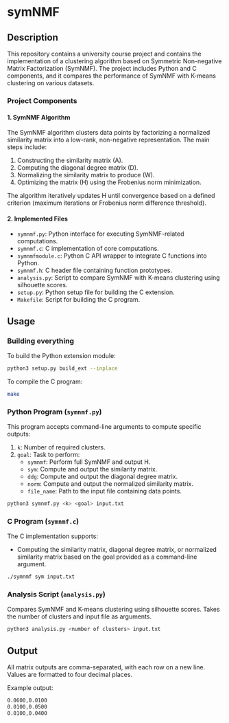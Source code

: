 # symNMF

## Description
This repository contains a university course project and contains the implementation of a clustering algorithm based on Symmetric Non-negative Matrix Factorization (SymNMF). The project includes Python and C components, and it compares the performance of SymNMF with K-means clustering on various datasets.

### Project Components
#### 1. SymNMF Algorithm
The SymNMF algorithm clusters data points by factorizing a normalized similarity matrix into a low-rank, non-negative representation. The main steps include:
1. Constructing the similarity matrix (A).
2. Computing the diagonal degree matrix (D).
3. Normalizing the similarity matrix to produce (W).
4. Optimizing the matrix (H) using the Frobenius norm minimization.

The algorithm iteratively updates H until convergence based on a defined criterion (maximum iterations or Frobenius norm difference threshold).

#### 2. Implemented Files
- `symnmf.py`: Python interface for executing SymNMF-related computations.
- `symnmf.c`: C implementation of core computations.
- `symnmfmodule.c`: Python C API wrapper to integrate C functions into Python.
- `symnmf.h`: C header file containing function prototypes.
- `analysis.py`: Script to compare SymNMF with K-means clustering using silhouette scores.
- `setup.py`: Python setup file for building the C extension.
- `Makefile`: Script for building the C program.

## Usage
### Building everything
To build the Python extension module:
```sh
python3 setup.py build_ext --inplace
```
To compile the C program:
```sh
make
```

### Python Program (`symnmf.py`)
This program accepts command-line arguments to compute specific outputs:
1. `k`: Number of required clusters.
2. `goal`: Task to perform:
   - `symnmf`: Perform full SymNMF and output H.
   - `sym`: Compute and output the similarity matrix.
   - `ddg`: Compute and output the diagonal degree matrix.
   - `norm`: Compute and output the normalized similarity matrix.
   - `file_name`: Path to the input file containing data points.
```sh
python3 symnmf.py <k> <goal> input.txt
```

### C Program (`symnmf.c`)
The C implementation supports:
- Computing the similarity matrix, diagonal degree matrix, or normalized similarity matrix based on the goal provided as a command-line argument.
```sh
./symnmf sym input.txt
```

### Analysis Script (`analysis.py`)
Compares SymNMF and K-means clustering using silhouette scores. Takes the number of clusters and input file as arguments.
```sh
python3 analysis.py <number of clusters> input.txt
```

## Output
All matrix outputs are comma-separated, with each row on a new line. Values are formatted to four decimal places.

Example output:
```sh
0.0600,0.0100
0.0100,0.0500
0.0100,0.0400
```

